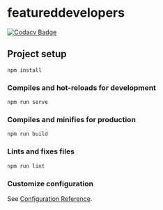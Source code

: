# featureddevelopers

[![Codacy Badge](https://app.codacy.com/project/badge/Grade/8467181e9ff14b87b1605374640957e2)](https://www.codacy.com/gh/sagajayakumar/FeaturedDeveloperVue/dashboard?utm_source=github.com&amp;utm_medium=referral&amp;utm_content=sagajayakumar/FeaturedDeveloperVue&amp;utm_campaign=Badge_Grade)

## Project setup
```
npm install
```

### Compiles and hot-reloads for development
```
npm run serve
```

### Compiles and minifies for production
```
npm run build
```

### Lints and fixes files
```
npm run lint
```

### Customize configuration
See [Configuration Reference](https://cli.vuejs.org/config/).
